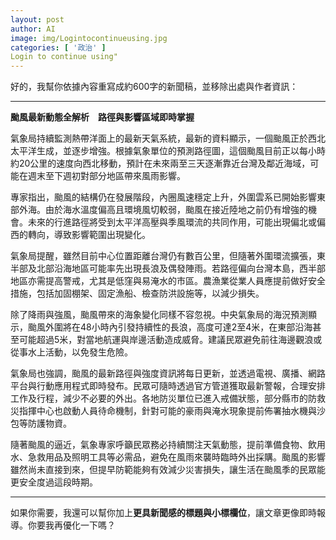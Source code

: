 ```yaml
---
layout: post
author: AI
image: img/Logintocontinueusing.jpg
categories: [ '政治' ]
Login to continue using"
---
```

好的，我幫你依據內容重寫成約600字的新聞稿，並移除出處與作者資訊：  

---

**颱風最新動態全解析　路徑與影響區域即時掌握**  

氣象局持續監測熱帶洋面上的最新天氣系統，最新的資料顯示，一個颱風正於西北太平洋生成，並逐步增強。根據氣象單位的預測路徑圖，這個颱風目前正以每小時約20公里的速度向西北移動，預計在未來兩至三天逐漸靠近台灣及鄰近海域，可能在週末至下週初對部分地區帶來風雨影響。  

專家指出，颱風的結構仍在發展階段，內圈風速穩定上升，外圍雲系已開始影響東部外海。由於海水溫度偏高且環境風切較弱，颱風在接近陸地之前仍有增強的機會。未來的行進路徑將受到太平洋高壓與季風環流的共同作用，可能出現偏北或偏西的轉向，導致影響範圍出現變化。  

氣象局提醒，雖然目前中心位置距離台灣仍有數百公里，但隨著外圍環流擴張，東半部及北部沿海地區可能率先出現長浪及偶發陣雨。若路徑偏向台灣本島，西半部地區亦需提高警戒，尤其是低窪與易淹水的市區。農漁業從業人員應提前做好安全措施，包括加固棚架、固定漁船、檢查防洪設施等，以減少損失。  

除了降雨與強風，颱風帶來的海象變化同樣不容忽視。中央氣象局的海況預測顯示，颱風外圍將在48小時內引發持續性的長浪，高度可達2至4米，在東部沿海甚至可能超過5米，對當地航運與岸邊活動造成威脅。建議民眾避免前往海邊觀浪或從事水上活動，以免發生危險。  

氣象局也強調，颱風的最新路徑與強度資訊將每日更新，並透過電視、廣播、網路平台與行動應用程式即時發布。民眾可隨時透過官方管道獲取最新警報，合理安排工作及行程，減少不必要的外出。各地防災單位已進入戒備狀態，部分縣市的防救災指揮中心也啟動人員待命機制，針對可能的豪雨與淹水現象提前佈署抽水機與沙包等防護物資。  

隨著颱風的逼近，氣象專家呼籲民眾務必持續關注天氣動態，提前準備食物、飲用水、急救用品及照明工具等必需品，避免在風雨來襲時臨時外出採購。颱風的影響雖然尚未直接到來，但提早防範能夠有效減少災害損失，讓生活在颱風季的民眾能更安全度過這段時期。  

---

如果你需要，我還可以幫你加上**更具新聞感的標題與小標欄位**，讓文章更像即時報導。你要我再優化一下嗎？